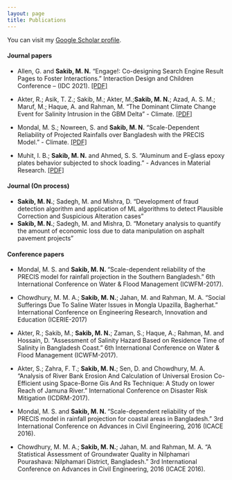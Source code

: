 ```yaml
---
layout: page
title: Publications
---
```


You can visit my <a href="https://scholar.google.com/citations?user=-xqIiEYAAAAJ&hl=en">Google Scholar profile</a>.
<br />


#### Journal papers

- Allen, G. and <b> Sakib, M. N.</b>  “Engage!: Co-designing Search Engine Result Pages to Foster Interactions.” Interaction Design and Children Conference – (IDC 2021). 
[[PDF]](https://dl.acm.org/doi/abs/10.1145/3459990.3465183) 

- Akter, R.; Asik, T. Z.; Sakib, M.; Akter, M.;<b>Sakib, M. N.</b>; Azad, A. S. M.; Maruf, M.; Haque, A. and Rahman, M. “The Dominant Climate Change Event for Salinity Intrusion in the GBM Delta” - Climate. [[PDF]](https://www.mdpi.com/2225-1154/7/5/69 ) 


- Mondal, M. S.; Nowreen, S. and <b> Sakib, M. N.</b>  “Scale-Dependent Reliability of Projected Rainfalls over Bangladesh with the PRECIS Model.” - Climate. 
[[PDF]](https://www.mdpi.com/2225-1154/8/2/20)
  

- Muhit, I. B.; <b>Sakib, M. N.</b> and Ahmed, S. S. “Aluminum and E-glass epoxy plates behavior subjected to shock loading.” - Advances in Material Research. 
[[PDF]](http://www.techno-press.org/fulltext/j_amr/amr6_2/amr0602003.pdf) 


#### Journal (On process)
  
- <b>Sakib, M. N.</b>; Sadegh, M. and Mishra, D. “Development of fraud detection algorithm and application of ML algorithms to detect Plausible Correction and Suspicious Alteration cases” 
- <b>Sakib, M. N.</b>; Sadegh, M. and Mishra, D. “Monetary analysis to quantify the amount of economic loss due to data manipulation on asphalt pavement projects”


#### Conference papers

- Mondal, M. S. and <b>Sakib, M. N. </b> “Scale-dependent reliability of the PRECIS model for rainfall projection in the Southern Bangladesh.” 6th International Conference on Water & Flood Management (ICWFM-2017). 

-  Chowdhury, M. M.  A.; <b> Sakib, M. N.</b>; Jahan, M. and Rahman, M. A. “Social  Sufferings  Due  To  Saline  Water  Issues  in  Mongla  Upazilla,  Bagherhat.”   International Conference on Engineering Research, Innovation and Education (ICERIE-2017)
  
- Akter, R.; Sakib, M.; <b> Sakib, M. N.</b>; Zaman, S.; Haque, A.; Rahman, M. and Hossain, D. “Assessment of Salinity Hazard Based on Residence Time of Salinity in Bangladesh Coast.” 6th International Conference on Water & Flood Management (ICWFM-2017). 

-  Akter, S.; Zahra, F. T.; <b> Sakib, M. N.</b>; Sen, D. and Chowdhury, M. A. “Analysis of River Bank Erosion And Calculation of Universal Erosion Co-Efficient using Space-Borne Gis And Rs Technique: A Study on lower Reach of Jamuna River.” International Conference on Disaster Risk Mitigation (ICDRM-2017).
  
- Mondal, M. S. and <b> Sakib, M. N. </b> “Scale-dependent reliability of the PRECIS model in rainfall projection for coastal areas in Bangladesh.” 3rd International Conference on Advances in Civil Engineering, 2016 (ICACE 2016).

- Chowdhury, M. M.  A.;<b> Sakib, M. N.</b>; Jahan, M. and Rahman, M. A. “A Statistical Assessment of Groundwater Quality in Nilphamari  Pourashava:  Nilphamari  District, Bangladesh.”  3rd International Conference on Advances in Civil Engineering, 2016 (ICACE 2016). 

 







